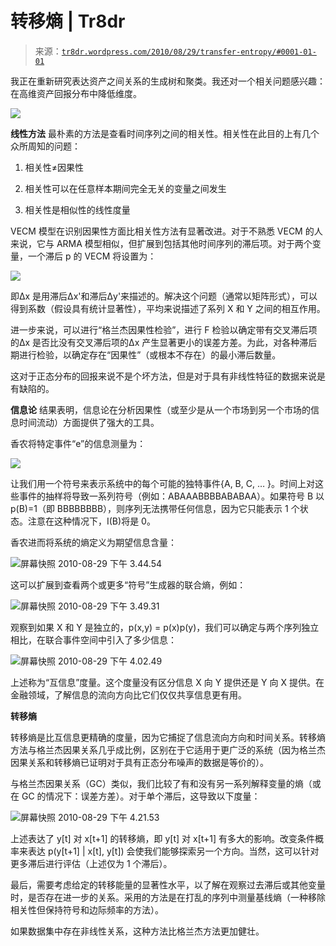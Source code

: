 <!--yml

类别：未分类

日期：2024-05-18 15:32:34

-->

# 转移熵 | Tr8dr

> 来源：[`tr8dr.wordpress.com/2010/08/29/transfer-entropy/#0001-01-01`](https://tr8dr.wordpress.com/2010/08/29/transfer-entropy/#0001-01-01)

我正在重新研究表达资产之间关系的生成树和聚类。我还对一个相关问题感兴趣：在高维资产回报分布中降低维度。

![](https://tr8dr.wordpress.com/wp-content/uploads/2010/08/screen-shot-2010-08-30-at-12-56-59-pm.png)

**线性方法** 最朴素的方法是查看时间序列之间的相关性。相关性在此目的上有几个众所周知的问题：

1.  相关性≠因果性

1.  相关性可以在任意样本期间完全无关的变量之间发生

1.  相关性是相似性的线性度量

VECM 模型在识别因果性方面比相关性方法有显著改进。对于不熟悉 VECM 的人来说，它与 ARMA 模型相似，但扩展到包括其他时间序列的滞后项。对于两个变量，一个滞后 p 的 VECM 将设置为：

![](https://tr8dr.wordpress.com/wp-content/uploads/2010/08/screen-shot-2010-08-29-at-2-29-29-pm.png)

即Δx 是用滞后Δx'和滞后Δy'来描述的。解决这个问题（通常以矩阵形式），可以得到系数（假设具有统计显著性），平均来说描述了系列 X 和 Y 之间的相互作用。

进一步来说，可以进行“格兰杰因果性检验”，进行 F 检验以确定带有交叉滞后项的Δx 是否比没有交叉滞后项的Δx 产生显著更小的误差方差。为此，对各种滞后期进行检验，以确定存在“因果性”（或根本不存在）的最小滞后数量。

这对于正态分布的回报来说不是个坏方法，但是对于具有非线性特征的数据来说是有缺陷的。

**信息论** 结果表明，信息论在分析因果性（或至少是从一个市场到另一个市场的信息时间流动）方面提供了强大的工具。

香农将特定事件“e”的信息测量为：

![](https://tr8dr.wordpress.com/wp-content/uploads/2010/08/screen-shot-2010-08-29-at-2-56-56-pm.png)

让我们用一个符号来表示系统中的每个可能的独特事件{A, B, C, … }。时间上对这些事件的抽样将导致一系列符号（例如：ABAAABBBBABABAA）。如果符号 B 以 p(B)=1（即 BBBBBBBB），则序列无法携带任何信息，因为它只能表示 1 个状态。注意在这种情况下，I(B)将是 0。

香农进而将系统的熵定义为期望信息含量：

![屏幕快照 2010-08-29 下午 3.44.54](https://tr8dr.wordpress.com/wp-content/uploads/2010/08/screen-shot-2010-08-29-at-3-44-54-pm.png)

这可以扩展到查看两个或更多“符号”生成器的联合熵，例如：

![屏幕快照 2010-08-29 下午 3.49.31](https://tr8dr.wordpress.com/wp-content/uploads/2010/08/screen-shot-2010-08-29-at-3-49-31-pm.png)

观察到如果 X 和 Y 是独立的，p(x,y) = p(x)p(y)，我们可以确定与两个序列独立相比，在联合事件空间中引入了多少信息：

![屏幕快照 2010-08-29 下午 4.02.49](https://tr8dr.wordpress.com/wp-content/uploads/2010/08/screen-shot-2010-08-29-at-4-02-49-pm.png)

上述称为“互信息”度量。这个度量没有区分信息 X 向 Y 提供还是 Y 向 X 提供。在金融领域，了解信息的流向方向比它们仅仅共享信息更有用。

**转移熵**

转移熵是比互信息更精确的度量，因为它捕捉了信息流向方向和时间关系。转移熵方法与格兰杰因果关系几乎成比例，区别在于它适用于更广泛的系统（因为格兰杰因果关系和转移熵已证明对于具有正态分布噪声的数据是等价的）。

与格兰杰因果关系（GC）类似，我们比较了有和没有另一系列解释变量的熵（或在 GC 的情况下：误差方差）。对于单个滞后，这导致以下度量：

![屏幕快照 2010-08-29 下午 4.21.53](https://tr8dr.wordpress.com/wp-content/uploads/2010/08/screen-shot-2010-08-29-at-4-21-53-pm.png)

上述表达了 y[t] 对 x[t+1] 的转移熵，即 y[t] 对 x[t+1] 有多大的影响。改变条件概率来表达 p(y[t+1] | x[t], y[t]) 会使我们能够探索另一个方向。当然，这可以针对更多滞后进行评估（上述仅为 1 个滞后）。

最后，需要考虑给定的转移能量的显著性水平，以了解在观察过去滞后或其他变量时，是否存在进一步的关系。采用的方法是在打乱的序列中测量基线熵（一种移除相关性但保持符号和边际频率的方法）。

如果数据集中存在非线性关系，这种方法比格兰杰方法更加健壮。
